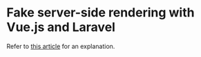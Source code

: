 # Fake server-side rendering with Vue.js and Laravel

Refer to [this article](http://vuejsdevelopers.com/2017/04/09/vue-laravel-fake-server-side-rendering/) for an explanation.
